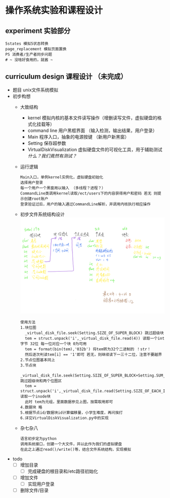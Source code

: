 # 操作系统实验和课程设计

## experiment 实验部分
    5states 模拟5状态转换
    page_replacement 模拟页面置换
    PS 消费者/生产者同步问题
    # ~ 没啥好食用的，就酱 ~
  
## curriculum design 课程设计 （未完成）
  - 题目 unix文件系统模拟
  - 初步构想
    - 大致结构
        - kernel 模拟内核的基本文件读写操作（增删读写文件，虚拟硬盘的格式化挂载等）
        - command line 用户黑框界面 （输入检测，输出结果，用户登录）
        - Main 程序入口，抽象的电源按键 （新用户新黑窗）
        - Setting 保存超参数
        - VirtualDiskVisualization 虚拟硬盘文件的可视化工具，用于辅助测试 *什么？我们竟然有测试？*
        
    - 运行逻辑

          Main入口，单例kernel实例化，虚拟硬盘初始化
          选择用户登录
          每一个用户一个黑窗用以输入 （多线程？进程？）
          CommandLine类调用kernel读取/ect/users下的内容获得用户和密码 若无 则提示创建root账户
          登录验证过后，用户的输入通过CommandLine解析，并调用内核执行相应操作

    - 初步文件系统结构设计
          ![Image text](./miscellaneous/文件系统结构.png)
          
          使用方法
          1.块位图
            _virtual_disk_file.seek(Setting.SIZE_OF_SUPER_BLOCK) 跳过超级块
            tem = struct.unpack('i',_virtual_disk_file.read(4)) 读取一个int字节 32位 每一位对应一个块 0为可用
            tem = format(bin(tem),'032b') 将tem转为32个二进制的 ！str！
            然后逐次判读tem[i] == '1'即可 若无，则继续读下一三十二位，注意不要越界
          2.节点位图基本同上
          3.节点块
            _virtual_disk_file.seek(Setting.SIZE_OF_SUPER_BLOCK+Setting.SUM_OF_INODE_BLOCK\\8+Setting.SUM_OF_DATA_BLOCK\\8) 跳过超级块和两个位图区
            tem = struct.unpack('i',_virtual_disk_file.read(Setting.SIZE_OF_EACH_INODE_BLOCK)) 读取一个inode块
            此时 tem为元组，里面数据参见上图，按需取用即可
          4.数据块 略
          5.根据节点id/数据块id计算偏移量，小学生难度，再问挨打
          6.详见VirtualDiskVisualization.py中的实现

    - 杂七杂八
    
          语言初步定为python
          调用系统接口，创建一个大文件，并以此作为我们的虚拟硬盘
          在此之上通过read()/write()等，结合文件系统结构，实现模拟
    
  - todo
    - [ ] 增加目录
        - [ ] 完成硬盘的根目录和/etc路径初始化
    - [ ] 增加文件
        - [ ] 实现用户登录
    - [ ] 删除文件/目录